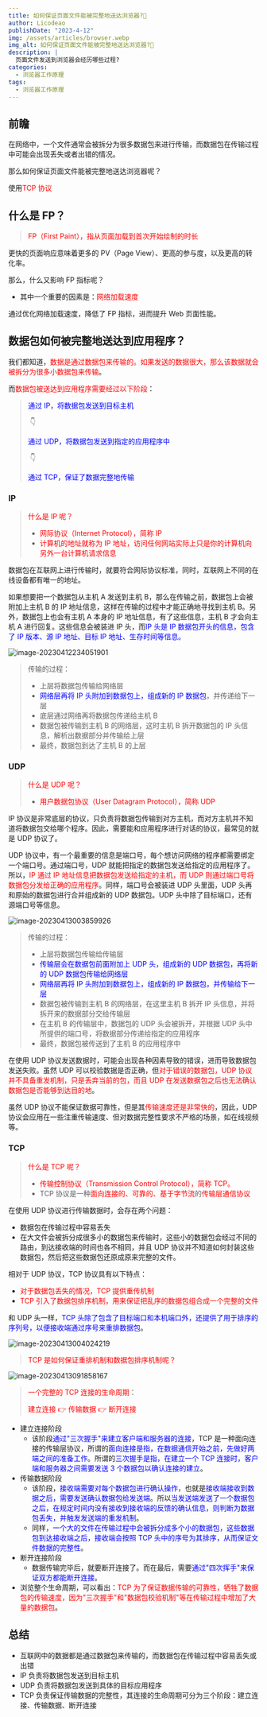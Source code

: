 ```yaml
---
title: 如何保证页面文件能被完整地送达浏览器?🛫
author: Licodeao
publishDate: "2023-4-12"
img: /assets/articles/browser.webp
img_alt: 如何保证页面文件能被完整地送达浏览器?🛫
description: |
  页面文件发送到浏览器会经历哪些过程?
categories:
  - 浏览器工作原理
tags:
  - 浏览器工作原理
---
```


## 前瞻

在网络中，一个文件通常会被拆分为很多数据包来进行传输，而数据包在传输过程中可能会出现丢失或者出错的情况。

那么如何保证页面文件能被完整地送达浏览器呢？

使用<font color="red">TCP 协议</font>

## 什么是 FP？

> <font color="red">FP（First Paint），指从页面加载到首次开始绘制的时长</font>

更快的页面响应意味着更多的 PV（Page View）、更高的参与度，以及更高的转化率。

那么，什么又影响 FP 指标呢？

- 其中一个重要的因素是：<font color="red">网络加载速度</font>

通过优化网络加载速度，降低了 FP 指标，进而提升 Web 页面性能。

## 数据包如何被完整地送达到应用程序？

我们都知道，<font color="red">数据是通过数据包来传输的。如果发送的数据很大，那么该数据就会被拆分为很多小数据包来传输</font>。

而<font color="red">数据包被送达到应用程序需要经过以下阶段</font>：

> <font color="blue">通过 IP，将数据包发送到目标主机</font>
>
> ​ 👇
>
> <font color="blue">通过 UDP，将数据包发送到指定的应用程序中</font>
>
> ​ 👇
>
> <font color="blue">通过 TCP，保证了数据完整地传输</font>

### IP

> <font color="red">什么是 IP 呢？</font>
>
> - <font color="red">网际协议（Internet Protocol），简称 IP</font>
> - <font color="red">计算机的地址就称为 IP 地址，访问任何网站实际上只是你的计算机向另外一台计算机请求信息</font>

数据包在互联网上进行传输时，就要符合网际协议标准，同时，互联网上不同的在线设备都有唯一的地址。

如果想要把一个数据包从主机 A 发送到主机 B，那么在传输之前，数据包上会被附加上主机 B 的 IP 地址信息，这样在传输的过程中才能正确地寻找到主机 B。另外，数据包上也会有主机 A 本身的 IP 地址信息，有了这些信息，主机 B 才会向主机 A 进行回复。这些信息会被装进 IP 头，而<font color="blue">IP 头是 IP 数据包开头的信息，包含了 IP 版本、源 IP 地址、目标 IP 地址、生存时间等信息。</font>

![image-20230412234051901](https://typora-licodeao.oss-cn-guangzhou.aliyuncs.com/typoraImg/image-20230412234051901.png)

> 传输的过程：
>
> - 上层将数据包传输给网络层
> - <font color="blue">网络层再将 IP 头附加到数据包上，组成新的 IP 数据包</font>，并传递给下一层
> - 底层通过网络再将数据包传递给主机 B
> - 数据包被传输到主机 B 的网络层，这时主机 B 拆开数据包的 IP 头信息，解析出数据部分并传输给上层
> - 最终，数据包到达了主机 B 的上层

### UDP

> <font color="red">什么是 UDP 呢？</font>
>
> - <font color="red">用户数据包协议（User Datagram Protocol），简称 UDP</font>

IP 协议是非常底层的协议，只负责将数据包传输到对方主机，而对方主机并不知道将数据包交给哪个程序。因此，需要能和应用程序进行对话的协议，最常见的就是 UDP 协议了。

UDP 协议中，有一个最重要的信息是端口号，每个想访问网络的程序都需要绑定一个端口号。通过端口号，UDP 就能把指定的数据包发送给指定的应用程序了。所以，<font color="red">IP 通过 IP 地址信息把数据包发送给指定的主机，而 UDP 则通过端口号将数据包分发给正确的应用程序</font>。同样，端口号会被装进 UDP 头里面，UDP 头再和原始的数据包进行合并组成新的 UDP 数据包。UDP 头中除了目标端口，还有源端口号等信息。

![image-20230413003859926](https://typora-licodeao.oss-cn-guangzhou.aliyuncs.com/typoraImg/image-20230413003859926.png)

> 传输的过程：
>
> - 上层将数据包传输给传输层
> - <font color="blue">传输层会在数据包前面附加上 UDP 头，组成新的 UDP 数据包，再将新的 UDP 数据包传输给网络层</font>
> - <font color="blue">网络层再将 IP 头附加到数据包上，组成新的 IP 数据包，并传输给下一层</font>
> - 数据包被传输到主机 B 的网络层，在这里主机 B 拆开 IP 头信息，并将拆开来的数据部分交给传输层
> - 在主机 B 的传输层中，数据包的 UDP 头会被拆开，并根据 UDP 头中所提供的端口号，将数据部分传递给指定的应用程序
> - 最终，数据包被传送到了主机 B 的应用程序中

在使用 UDP 协议发送数据时，可能会出现各种因素导致的错误，进而导致数据包发送失败。虽然 UDP 可以校验数据是否正确，但<font color="red">对于错误的数据包，UDP 协议并不具备重发机制，只是丢弃当前的包，而且 UDP 在发送数据包之后也无法确认数据包是否能够到达目的地</font>。

虽然 UDP 协议不能保证数据可靠性，但是其<font color="red">传输速度还是非常快的</font>，因此，UDP 协议会应用在一些注重传输速度、但对数据完整性要求不严格的场景，如在线视频等。

### TCP

> <font color="red">什么是 TCP 呢？</font>
>
> - <font color="red">传输控制协议（Transmission Control Protocol），简称 TCP。</font>
> - TCP 协议是一种<font color="red">面向连接的、可靠的、基于字节流</font>的<font color="red">传输层通信协议</font>

在使用 UDP 协议进行传输数据时，会存在两个问题：

- 数据包在传输过程中容易丢失
- 在大文件会被拆分成很多小的数据包来传输时，这些小的数据包会经过不同的路由，到达接收端的时间也各不相同，并且 UDP 协议并不知道如何封装这些数据包，然后把这些数据包还原成原来完整的文件。

相对于 UDP 协议，TCP 协议具有以下特点：

- <font color="red">对于数据包丢失的情况，TCP 提供重传机制</font>
- <font color="red">TCP 引入了数据包排序机制，用来保证把乱序的数据包组合成一个完整的文件</font>

和 UDP 头一样，<font color="blue">TCP 头除了包含了目标端口和本机端口外，还提供了用于排序的序列号，以便接收端通过序号来重排数据包</font>。

![image-20230413004024219](https://typora-licodeao.oss-cn-guangzhou.aliyuncs.com/typoraImg/image-20230413004024219.png)

> <font color="red">TCP 是如何保证重排机制和数据包排序机制呢？</font>

![image-20230413091858167](https://typora-licodeao.oss-cn-guangzhou.aliyuncs.com/typoraImg/image-20230413091858167.png)

> <font color="red">一个完整的 TCP 连接的生命周期</font>：
>
> <font color="red">建立连接 👉 传输数据 👉 断开连接</font>

- 建立连接阶段
  - 该阶段<font color="blue">通过"三次握手"来建立客户端和服务器的连接</font>，TCP 是一种面向连接的传输层协议，所谓的<font color="blue">面向连接是指，在数据通信开始之前，先做好两端之间的准备工作</font>。所谓的<font color="blue">三次握手是指，在建立一个 TCP 连接时，客户端和服务器之间需要发送 3 个数据包以确认连接的建立</font>。
- 传输数据阶段
  - 该阶段，<font color="blue">接收端需要对每个数据包进行确认操作</font>，也就是<font color="blue">接收端接收到数据之后，需要发送确认数据包给发送端</font>。所以<font color="blue">当发送端发送了一个数据包之后，在规定时间内没有接收到接收端的反馈的确认信息，则判断为数据包丢失，并触发发送端的重发机制</font>。
  - 同样，<font color="blue">一个大的文件在传输过程中会被拆分成多个小的数据包，这些数据包到达接收端之后，接收端会按照 TCP 头中的序号为其排序，从而保证文件数据的完整性</font>。
- 断开连接阶段
  - 数据传输完毕后，就要断开连接了。而在最后，需要<font color="blue">通过"四次挥手"来保证双方都能断开连接</font>。
- 浏览整个生命周期，可以看出：<font color="red">TCP 为了保证数据传输的可靠性，牺牲了数据包的传输速度，因为"三次握手"和"数据包校验机制"等在传输过程中增加了大量的数据包</font>。

## 总结

- 互联网中的数据都是通过数据包来传输的，而数据包在传输过程中容易丢失或出错
- IP 负责将数据包发送到目标主机
- UDP 负责将数据包发送到具体的目标应用程序
- TCP 负责保证传输数据的完整性，其连接的生命周期可分为三个阶段：建立连接、传输数据、断开连接
